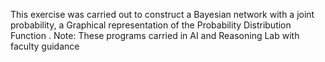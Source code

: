 This exercise was carried out to construct a Bayesian network with a joint probability, a Graphical representation of the Probability Distribution Function .
Note: These programs carried in AI and Reasoning Lab with faculty guidance
